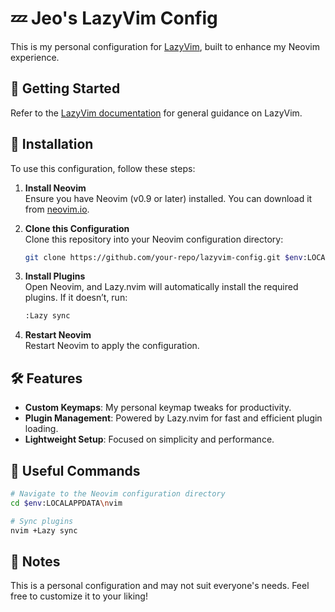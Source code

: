 # 💤 Jeo's LazyVim Config

This is my personal configuration for [LazyVim](https://github.com/LazyVim/LazyVim), built to enhance my Neovim experience.

## 📖 Getting Started

Refer to the [LazyVim documentation](https://lazyvim.github.io/installation) for general guidance on LazyVim.

## 🚀 Installation

To use this configuration, follow these steps:

1. **Install Neovim**  
   Ensure you have Neovim (v0.9 or later) installed. You can download it from [neovim.io](https://neovim.io/).

2. **Clone this Configuration**  
   Clone this repository into your Neovim configuration directory:
   ```bash
   git clone https://github.com/your-repo/lazyvim-config.git $env:LOCALAPPDATA\nvim
   ```

3. **Install Plugins**  
   Open Neovim, and Lazy.nvim will automatically install the required plugins. If it doesn’t, run:
   ```bash
   :Lazy sync
   ```

4. **Restart Neovim**  
   Restart Neovim to apply the configuration.

## 🛠️ Features

- **Custom Keymaps**: My personal keymap tweaks for productivity.
- **Plugin Management**: Powered by Lazy.nvim for fast and efficient plugin loading.
- **Lightweight Setup**: Focused on simplicity and performance.

## 🔧 Useful Commands

```bash
# Navigate to the Neovim configuration directory
cd $env:LOCALAPPDATA\nvim

# Sync plugins
nvim +Lazy sync
```

## 📝 Notes

This is a personal configuration and may not suit everyone's needs. Feel free to customize it to your liking!
